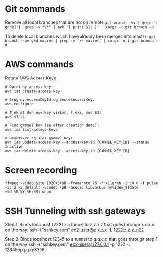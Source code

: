 # Git commands

Remove all local branches that are not on remote
`git branch -vv | grep ': gone]'|  grep -v "\*" | awk '{ print $1; }' | xargs -r git branch -d`

To delete local branches which have already been merged into master:
`git branch --merged master | grep -v "\* master" | xargs -n 1 git branch -d`


# AWS commands

Rotate AWS Access Keys

```
# Opret ny access key:
aws iam create-access-key

# Brug ny AccessKeyId og SecretAccessKey:
aws configure

# Tjek at den nye key virker, f.eks. mod S3:
aws s3 ls

# Find gammel key (se efter creation date):
aws iam list-access-keys

# Deaktiver og slet gammel key:
aws iam update-access-key --access-key-id {GAMMEL_KEY_ID} --status Inactive
aws iam delete-access-key --access-key-id {GAMMEL_KEY_ID}
```

# Screen recording
```ffmpeg -video_size 1920x1080 -framerate 25 -f x11grab -i :0.0 -f pulse -ac 2 -i default -vcodec vp8 -acodec libvorbis myvideo_$(date +%d_%B_%Y_%H:%M).webm```

# SSH Tunneling with ssh gateways
Step 1. Binds localhost:1222 to a tunnel to z.z.z.z that goes through x.x.x.x on the way: 
ssh -i "sshkey.pem" ec2-user@x.x.x.x -L 1222:z.z.z.z:22 

Step 2: Binds localhost:12345 to a tunnel to q.q.q.q that goes through step 1 on the way
ssh -i "sshkey.pem" ec2-user@127.0.0.1 -p 1222 -L 12345:q.q.q.q:3306 
